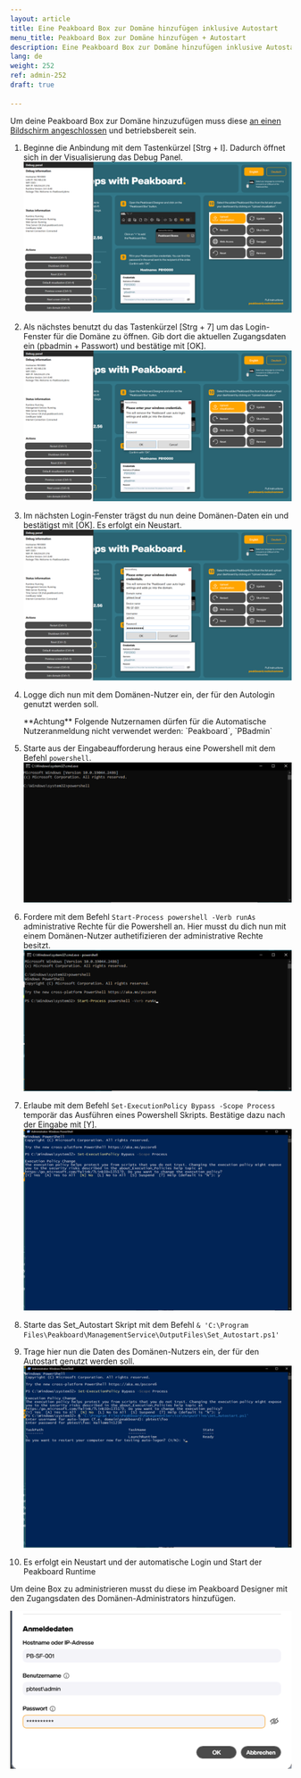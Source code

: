 ```yaml
---
layout: article
title: Eine Peakboard Box zur Domäne hinzufügen inklusive Autostart
menu_title: Peakboard Box zur Domäne hinzufügen + Autostart
description: Eine Peakboard Box zur Domäne hinzufügen inklusive Autostart
lang: de
weight: 252
ref: admin-252
draft: true

---
```


Um deine Peakboard Box zur Domäne hinzuzufügen muss diese [an einen Bildschirm angeschlossen](/get_started/de-peakboard-box.html) und betriebsbereit sein.

1) Beginne die Anbindung mit dem Tastenkürzel [Strg + I]. Dadurch öffnet sich in der Visualisierung das Debug Panel.
   ![Debug Panel öffnen](/assets/images/admin/domain/de_domain-01.png)

2) Als nächstes benutzt du das Tastenkürzel [Strg + 7] um das Login-Fenster für die Domäne zu öffnen. Gib dort die aktuellen Zugangsdaten ein (pbadmin + Passwort) und bestätige mit [OK].
   ![Login Fenster öffnen](/assets/images/admin/domain/de_domain-02.png)

3) Im nächsten Login-Fenster trägst du nun deine Domänen-Daten ein und bestätigst mit [OK].
   Es erfolgt ein Neustart.
   ![Domänen Daten eintragen](/assets/images/admin/domain/de_domain-03.png)

4) Logge dich nun mit dem Domänen-Nutzer ein, der für den Autologin genutzt werden soll.

   <div class="box-warning" markdown="1">**Achtung**
   Folgende Nutzernamen dürfen für die Automatische Nutzeranmeldung nicht verwendet werden: `Peakboard`, `PBadmin`
   </div>

5) Starte aus der Eingabeaufforderung heraus eine Powershell mit dem Befehl `powershell`.
   ![Powershell starten](/assets/images/admin/domain/de_domain-04.png)

6) Fordere mit dem Befehl `Start-Process powershell -Verb runAs` administrative Rechte für die Powershell an. Hier musst du dich nun mit einem Domänen-Nutzer authetifizieren der administrative Rechte besitzt.
   ![Adminrechte für Powershell](/assets/images/admin/domain/de_domain-05.png)

7) Erlaube mit dem Befehl `Set-ExecutionPolicy Bypass -Scope Process` temporär das Ausführen eines Powershell Skripts. Bestätige dazu nach der Eingabe mit [Y].
   ![Temporäre Erlaubnis für Powershell Skript](/assets/images/admin/domain/de_domain-06.png)

8) Starte das Set_Autostart Skript mit dem Befehl `& 'C:\Program Files\Peakboard\ManagementService\OutputFiles\Set_Autostart.ps1'`

9) Trage hier nun die Daten des Domänen-Nutzers ein, der für den Autostart genutzt werden soll.
   ![Autostart Nutzer eintragen](/assets/images/admin/domain/de_domain-07.png)

10) Es erfolgt ein Neustart und der automatische Login und Start der Peakboard Runtime

Um deine Box zu administrieren musst du diese im Peakboard Designer mit den Zugangsdaten des Domänen-Administrators hinzufügen.

![Peakboard Box hinzufügen](/assets/images/admin/domain/de_domain-08.png)
